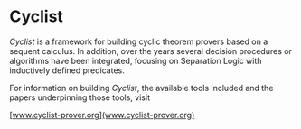 Cyclist
================

*Cyclist* is a framework for building cyclic theorem provers based on a sequent calculus.
In addition, over the years several decision procedures or algorithms have been integrated,
focusing on Separation Logic with inductively defined predicates.

For information on building *Cyclist*, the available tools included and the papers 
underpinning those tools, visit

[www.cyclist-prover.org](www.cyclist-prover.org)

